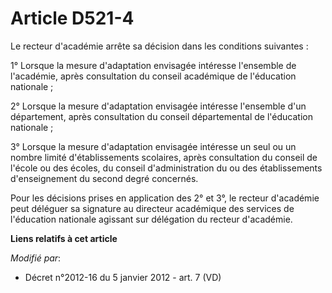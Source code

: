 # Article D521-4

Le recteur d'académie arrête sa décision dans les conditions suivantes : 

1° Lorsque la mesure d'adaptation envisagée intéresse l'ensemble de l'académie, après consultation du conseil académique de
l'éducation nationale ; 

2° Lorsque la mesure d'adaptation envisagée intéresse l'ensemble d'un département, après consultation du conseil
départemental de l'éducation nationale ; 

3° Lorsque la mesure d'adaptation envisagée intéresse un seul ou un nombre limité d'établissements scolaires, après
consultation du conseil de l'école ou des écoles, du conseil d'administration du ou des établissements d'enseignement du
second degré concernés. 

Pour les décisions prises en application des 2° et 3°, le recteur d'académie peut déléguer sa signature au directeur
académique des services de l'éducation nationale agissant sur délégation du recteur d'académie.

**Liens relatifs à cet article**

_Modifié par_:

  - Décret n°2012-16 du 5 janvier 2012 - art. 7 (VD)
